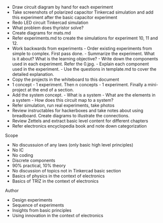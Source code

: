 - Draw circuit diagram by hand for each experiment
- Take screenshots of polarized capacitor Tinkercad simulation and add this experiment after the basic capacitor experiment
- Redo LED circuit Tinkercad simulation
- What problem does thyristor solve?
- Create diagrams for mats.md
- Refer experiments.md to create the simulations for experiment 10, 11 and 12.
- Work backwards from experiments
		- Order existing experiments from simple to complex. First pass done.
		- Summarize the experiment. What is it about? What is the learning objective?
		- Write down the components used in each experiment. Refer the 0.jpg.
		- Explain each component used in the experiment.
		- Use the questions in template.md to cover the detailed explanation.
- Copy the projects in the whiteboard to this document
- 1 concept - 1 experiment. Then n concepts - 1 experiment. Finally a mini-project at the end of a section.
- Add the system concept.
		- What is a system
		- What are the elements in a system
		- How does this circuit map to a system?
- Refer simulation, run real experiments, take photos
- Review instructables for hackerboxes and take notes about using breadboard. Create diagrams to illustrate the connections.
- Review Zettels and extract basic level content for different chapters
- Refer electronics encyclopedia book and note down categorization

Scope

- No discussuion of any laws (only basic high level principles)
- No IC
- No coding
- Discrete components
- 90% practical, 10% theory
- No discussion of topics not in Tinkercad basic section
- Basics of physics in the context of electronics
- Basics of TRIZ in the context of electronics


Author

- Design experiments
- Sequence of experiments
- Insights from basic principles
- Using innovation in the context of electronics

